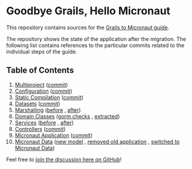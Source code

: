# Goodbye Grails, Hello Micronaut

This repository contains sources for the [Grails to Micronaut guide](https://medium.com/p/ff7470cecf9d).

The repository shows the state of the application after the migration. The following list contains references to the
particular commits related to the individual steps of the guide.

## Table of Contents

1. [Multiproject](https://medium.com/p/ffeaab056e28/) ([commit](https://github.com/agorapulse/goodbye-grails-hello-micronaut/commit/fba929f9f8d64a2a67ebda9ab2cd961f44765d90))
2. [Configuration](https://medium.com/p/6aaab659112a) ([commit](https://github.com/agorapulse/goodbye-grails-hello-micronaut/commit/7f1a0a94a03f729369905b260fb238758b79ed64))
3. [Static Compilation](https://medium.com/p/a5a01bad2a06) ([commit](https://github.com/agorapulse/goodbye-grails-hello-micronaut/commit/93ee93151f0da051184ce52ad4fecd7f4dc60dd4))
4. [Datasets](https://medium.com/p/440c8b50fb56) ([commit](https://github.com/agorapulse/goodbye-grails-hello-micronaut/commit/780ea2566aed9fa42fb6a5ed22824007c29d64a5))
5. [Marshalling](https://medium.com/p/7b69d9a132bc) ([before](https://github.com/agorapulse/goodbye-grails-hello-micronaut/commit/3c8ed74d571b8baaec4f3ae84e5fa0e684151d43)
   , [after](https://github.com/agorapulse/goodbye-grails-hello-micronaut/commit/e187b6d0faeb2c6791b8e0d882f5264f1aed91e7))
6. [Domain Classes](https://medium.com/p/ad2d2782059f/) ([gorm checks](https://medium.com/p/ad2d2782059f/)
   , [extracted](https://github.com/agorapulse/goodbye-grails-hello-micronaut/commit/bee6f62db38994adeda75ee51a748ed265621e94))
7. [Services](https://medium.com/p/f7d1ba4025f2/) ([before](https://github.com/agorapulse/goodbye-grails-hello-micronaut/commit/af7e69d823f5810596248de5a7164c6f48478693)
   , [after](https://github.com/agorapulse/goodbye-grails-hello-micronaut/commit/c5b338ddeae5861b3e6a83d71fd0f0b78c369719))
8. [Controllers](https://medium.com/p/724e51ec3925/) ([commit](https://github.com/agorapulse/goodbye-grails-hello-micronaut/commit/61f2a7f2e58d97d38f9062371ca83029eeae467b))
9. [Micronaut Application](https://medium.com/p/c0d3956afe47) ([commit](https://github.com/agorapulse/goodbye-grails-hello-micronaut/commit/387f5a43261c3509cc53925ba7e1ea952bf608b6))
10. [Micronaut Data](https://medium.com/p/759c6c36bc7/) ([new model](https://github.com/agorapulse/goodbye-grails-hello-micronaut/commit/e3f38cd66eb7834b7400c7fe3a8fe1590cad945d)
    , [removed old application](https://github.com/agorapulse/goodbye-grails-hello-micronaut/commit/2474de5da5bbe8a7f6c50a35862331b8bcdbdc5f)
    , [switched to Micronaut Data](https://github.com/agorapulse/goodbye-grails-hello-micronaut/commit/3ce205e5ff1116c569fd582ed4c338cdd2ebaf5c))

Feel free
to [join the discussion here on GitHub](https://github.com/agorapulse/goodbye-grails-hello-micronaut/discussions)!